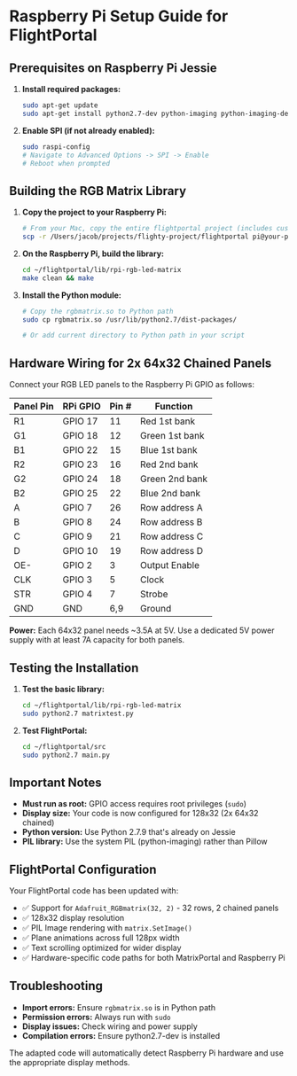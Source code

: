 # Raspberry Pi Setup Guide for FlightPortal

## Prerequisites on Raspberry Pi Jessie

1. **Install required packages:**
   ```bash
   sudo apt-get update
   sudo apt-get install python2.7-dev python-imaging python-imaging-dev build-essential
   ```

2. **Enable SPI (if not already enabled):**
   ```bash
   sudo raspi-config
   # Navigate to Advanced Options -> SPI -> Enable
   # Reboot when prompted
   ```

## Building the RGB Matrix Library

1. **Copy the project to your Raspberry Pi:**
   ```bash
   # From your Mac, copy the entire flightportal project (includes customized RGB matrix library):
   scp -r /Users/jacob/projects/flighty-project/flightportal pi@your-pi-ip:~/
   ```

2. **On the Raspberry Pi, build the library:**
   ```bash
   cd ~/flightportal/lib/rpi-rgb-led-matrix
   make clean && make
   ```

3. **Install the Python module:**
   ```bash
   # Copy the rgbmatrix.so to Python path
   sudo cp rgbmatrix.so /usr/lib/python2.7/dist-packages/
   
   # Or add current directory to Python path in your script
   ```

## Hardware Wiring for 2x 64x32 Chained Panels

Connect your RGB LED panels to the Raspberry Pi GPIO as follows:

| Panel Pin | RPi GPIO | Pin # | Function |
|-----------|----------|-------|----------|
| R1        | GPIO 17  | 11    | Red 1st bank |
| G1        | GPIO 18  | 12    | Green 1st bank |
| B1        | GPIO 22  | 15    | Blue 1st bank |
| R2        | GPIO 23  | 16    | Red 2nd bank |
| G2        | GPIO 24  | 18    | Green 2nd bank |
| B2        | GPIO 25  | 22    | Blue 2nd bank |
| A         | GPIO 7   | 26    | Row address A |
| B         | GPIO 8   | 24    | Row address B |
| C         | GPIO 9   | 21    | Row address C |
| D         | GPIO 10  | 19    | Row address D |
| OE-       | GPIO 2   | 3     | Output Enable |
| CLK       | GPIO 3   | 5     | Clock |
| STR       | GPIO 4   | 7     | Strobe |
| GND       | GND      | 6,9   | Ground |

**Power:** Each 64x32 panel needs ~3.5A at 5V. Use a dedicated 5V power supply with at least 7A capacity for both panels.

## Testing the Installation

1. **Test the basic library:**
   ```bash
   cd ~/flightportal/lib/rpi-rgb-led-matrix
   sudo python2.7 matrixtest.py
   ```

2. **Test FlightPortal:**
   ```bash
   cd ~/flightportal/src
   sudo python2.7 main.py
   ```

## Important Notes

- **Must run as root:** GPIO access requires root privileges (`sudo`)
- **Display size:** Your code is now configured for 128x32 (2x 64x32 chained)
- **Python version:** Use Python 2.7.9 that's already on Jessie
- **PIL library:** Use the system PIL (python-imaging) rather than Pillow

## FlightPortal Configuration

Your FlightPortal code has been updated with:

- ✅ Support for `Adafruit_RGBmatrix(32, 2)` - 32 rows, 2 chained panels
- ✅ 128x32 display resolution 
- ✅ PIL Image rendering with `matrix.SetImage()`
- ✅ Plane animations across full 128px width
- ✅ Text scrolling optimized for wider display
- ✅ Hardware-specific code paths for both MatrixPortal and Raspberry Pi

## Troubleshooting

- **Import errors:** Ensure `rgbmatrix.so` is in Python path
- **Permission errors:** Always run with `sudo`
- **Display issues:** Check wiring and power supply
- **Compilation errors:** Ensure python2.7-dev is installed

The adapted code will automatically detect Raspberry Pi hardware and use the appropriate display methods.